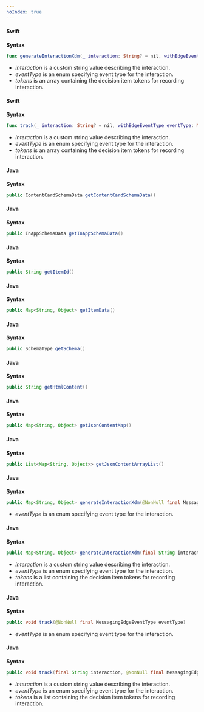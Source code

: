 ```yaml
---
noIndex: true
---
```


<Variant platform="ios" function="generate-interaction-xdm" repeat="4"/>

#### Swift

**Syntax**

```swift
func generateInteractionXdm(_ interaction: String? = nil, withEdgeEventType eventType: MessagingEdgeEventType, forTokens tokens: [String]? = nil) -> [String: Any]?
```

* _interaction_ is a custom string value describing the interaction.
* _eventType_ is an enum specifying event type for the interaction.
* _tokens_ is an array containing the decision item tokens for recording interaction.

<Variant platform="ios" function="track" repeat="4"/>

#### Swift

**Syntax**

```swift
func track(_ interaction: String? = nil, withEdgeEventType eventType: MessagingEdgeEventType, forTokens tokens: [String]? = nil)
```

* _interaction_ is a custom string value describing the interaction.
* _eventType_ is an enum specifying event type for the interaction.
* _tokens_ is an array containing the decision item tokens for recording interaction.

<Variant platform="android" function="get-content-card-schema-data" repeat="3"/>

#### Java

**Syntax**

```java
public ContentCardSchemaData getContentCardSchemaData()
```

<Variant platform="android" function="get-inapp-schema-data" repeat="3"/>

#### Java

**Syntax**

```java
public InAppSchemaData getInAppSchemaData()
```

<Variant platform="android" function="get-item-id" repeat="3"/>

#### Java

**Syntax**

```java
public String getItemId()
```

<Variant platform="android" function="get-item-data" repeat="3"/>

#### Java

**Syntax**

```java
public Map<String, Object> getItemData()
```

<Variant platform="android" function="get-schema" repeat="3"/>

#### Java

**Syntax**

```java
public SchemaType getSchema()
```

<Variant platform="android" function="get-html-content" repeat="3"/>

#### Java

**Syntax**

```java
public String getHtmlContent()
```

<Variant platform="android" function="get-json-content-map" repeat="3"/>

#### Java

**Syntax**

```java
public Map<String, Object> getJsonContentMap()
```

<Variant platform="android" function="get-json-content-array-list" repeat="3"/>

#### Java

**Syntax**

```java
public List<Map<String, Object>> getJsonContentArrayList()
```

<Variant platform="android" function="generate-interaction-xdm" repeat="4"/>

#### Java

**Syntax**

```java
public Map<String, Object> generateInteractionXdm(@NonNull final MessagingEdgeEventType eventType)
```

* _eventType_ is an enum specifying event type for the interaction.

<Variant platform="android" function="generate-interaction-xdm-with-tokens" repeat="4"/>

#### Java

**Syntax**

```java
public Map<String, Object> generateInteractionXdm(final String interaction, @NonNull final MessagingEdgeEventType eventType, final List<String> tokens)
```

* _interaction_ is a custom string value describing the interaction.
* _eventType_ is an enum specifying event type for the interaction.
* _tokens_ is a list containing the decision item tokens for recording interaction.

<Variant platform="android" function="track" repeat="4"/>

#### Java

**Syntax**

```java
public void track(@NonNull final MessagingEdgeEventType eventType)
```

* _eventType_ is an enum specifying event type for the interaction.

<Variant platform="android" function="track-with-tokens" repeat="4"/>

#### Java

**Syntax**

```java
public void track(final String interaction, @NonNull final MessagingEdgeEventType eventType, final List<String> tokens)
```

* _interaction_ is a custom string value describing the interaction.
* _eventType_ is an enum specifying event type for the interaction.
* _tokens_ is a list containing the decision item tokens for recording interaction.
